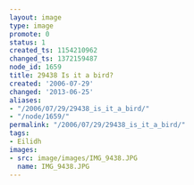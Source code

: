 ```yaml
---
layout: image
type: image
promote: 0
status: 1
created_ts: 1154210962
changed_ts: 1372159487
node_id: 1659
title: 29438 Is it a bird?
created: '2006-07-29'
changed: '2013-06-25'
aliases:
- "/2006/07/29/29438_is_it_a_bird/"
- "/node/1659/"
permalink: "/2006/07/29/29438_is_it_a_bird/"
tags:
- Eilidh
images:
- src: image/images/IMG_9438.JPG
  name: IMG_9438.JPG
---
```


